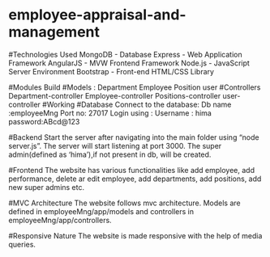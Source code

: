 # employee-appraisal-and-management
#Technologies Used
MongoDB  - Database
Express - Web Application Framework
AngularJS - MVW Frontend Framework
Node.js -  JavaScript Server Environment
Bootstrap - Front-end HTML/CSS Library

#Modules Build
#Models :
Department
Employee
Position
user
#Controllers
Department-controller
Employee-controller
Positions-controller
user-controller
#Working
#Database
Connect to the database:
Db name :employeeMng
Port no: 27017
Login using :
Username : hima
password:ABcd@123

#Backend
Start the server after navigating into the main folder using “node server.js”. The server will start listening at port 3000. The super admin(defined as ‘hima’),if not present in db, will be created.

#Frontend
The website has various functionalities like add employee, add performance, delete ar edit employee, add departments, add positions, add new super admins etc.

#MVC Architecture
The website follows mvc architecture. Models are defined in employeeMng/app/models and controllers in employeeMng/app/controllers.

#Responsive Nature
The website is made responsive with the help of media queries.

